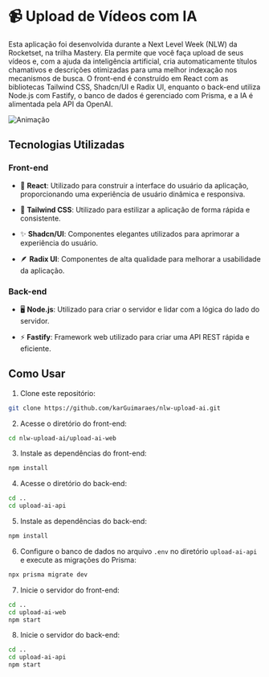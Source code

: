 # 📹 Upload de Vídeos com IA

Esta aplicação foi desenvolvida durante a Next Level Week (NLW) da Rocketset, na trilha Mastery. Ela permite que você faça upload de seus vídeos e, com a ajuda da inteligência artificial, cria automaticamente títulos chamativos e descrições otimizadas para uma melhor indexação nos mecanismos de busca. O front-end é construído em React com as bibliotecas Tailwind CSS, Shadcn/UI e Radix UI, enquanto o back-end utiliza Node.js com Fastify, o banco de dados é gerenciado com Prisma, e a IA é alimentada pela API da OpenAI.

![Animação](https://github.com/karGuimaraes/nlw-upload-ai/assets/39937365/cfd24edf-66d1-4ed1-8ddf-1c92a365fc0d)

## Tecnologias Utilizadas

### Front-end

- 🚀 **React**: Utilizado para construir a interface do usuário da aplicação, proporcionando uma experiência de usuário dinâmica e responsiva.

- 🎨 **Tailwind CSS**: Utilizado para estilizar a aplicação de forma rápida e consistente.

- ✨ **Shadcn/UI**: Componentes elegantes utilizados para aprimorar a experiência do usuário.

- 🪶 **Radix UI**: Componentes de alta qualidade para melhorar a usabilidade da aplicação.

### Back-end

- 🖥️ **Node.js**: Utilizado para criar o servidor e lidar com a lógica do lado do servidor.

- ⚡ **Fastify**: Framework web utilizado para criar uma API REST rápida e eficiente.

## Como Usar

1. Clone este repositório:

```bash
git clone https://github.com/karGuimaraes/nlw-upload-ai.git
```

2. Acesse o diretório do front-end:

```bash
cd nlw-upload-ai/upload-ai-web
```

3. Instale as dependências do front-end:

```bash
npm install
```

4. Acesse o diretório do back-end:

```bash
cd ..
cd upload-ai-api
```

5. Instale as dependências do back-end:

```bash
npm install
```

6. Configure o banco de dados no arquivo `.env` no diretório `upload-ai-api` e execute as migrações do Prisma:

```bash
npx prisma migrate dev
```

7. Inicie o servidor do front-end:

```bash
cd ..
cd upload-ai-web
npm start
```

8. Inicie o servidor do back-end:

```bash
cd ..
cd upload-ai-api
npm start
```
